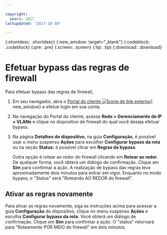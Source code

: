 ```yaml
---

copyright:
  years: 2017
lastupdated: "2017-10-30"

---
```


{:shortdesc: .shortdesc}
{:new_window: target="_blank"}
{:codeblock: .codeblock}
{:pre: .pre}
{:screen: .screen}
{:tip: .tip}
{:download: .download}

# Efetuar bypass das regras de firewall

Para efetuar bypass das regras de firewall,

1. Em seu navegador, abra o [Portal do cliente ![Ícone de link externo](../../icons/launch-glyph.svg "Ícone de link externo")](https://control.softlayer.com/){: new_window} e efetue login em sua conta.
2. Na navegação do Portal do cliente, acesse **Rede > Gerenciamento de IP > VLANs** e clique no dispositivo de firewall do qual você deseja efetuar bypass.
3. Na página **Detalhes do dispositivo**, na guia **Configuração**, é possível usar o menu suspenso **Ações** para escolher **Configurar bypass da rota** ou na seção **Status:** é possível clicar em **Regras de bypass**. 

	Outra opção é rotear ao redor do firewall clicando em **Rotear ao redor**. De qualquer forma, você obterá um diálogo de confirmação. Clique em **Sim** para confirmar a ação. A realização de bypass das regras leva aproximadamente dois minutos para entrar em vigor. Enquanto no modo bypass, o "Status" será "Roteando AO REDOR do firewall".

## Ativar as regras novamente

Para ativar as regras novamente, siga as instruções acima para acessar a guia **Configuração** do dispositivo, clique no menu suspenso **Ações** e escolha **Configurar bypass da rota**. Você obterá um diálogo de confirmação. Clique em **Sim** para confirmar a ação. O "status" retornará para "Roteamento POR MEIO do firewall" em dois minutos.
